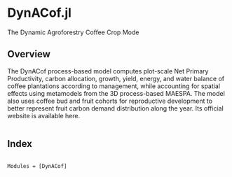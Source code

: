 # DynACof.jl

The Dynamic Agroforestry Coffee Crop Mode

## Overview

The DynACof process-based model computes plot-scale Net Primary Productivity, carbon allocation, growth, yield, energy, and water balance of coffee plantations according to management, while accounting for spatial effects using metamodels from the 3D process-based MAESPA. The model also uses coffee bud and fruit cohorts for reproductive development to better represent fruit carbon demand distribution along the year. Its official website is available here.

```@contents
```

## Index

```@index
```

```@autodocs
Modules = [DynACof]
```
